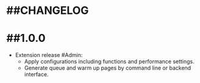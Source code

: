 ##CHANGELOG
  =============
##1.0.0
  =============
* Extension release
  #Admin:
  - Apply configurations including functions and performance settings.
  - Generate queue and warm up pages by command line or backend interface. 

